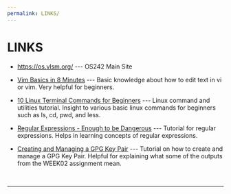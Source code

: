 ```yaml
---
permalink: LINKS/
---
```


# LINKS

* <https://os.vlsm.org/> --- OS242 Main Site

* [Vim Basics in 8 Minutes](https://youtu.be/ggSyF1SVFr4?si=J8_XKPxVu63ntte_) ---
Basic knowledge about how to edit text in vi or vim. Very helpful for beginners.

* [10 Linux Terminal Commands for Beginners](https://youtu.be/CpTfQ-q6MPU?si=LUBMoZo24tXMiqA-) ---
Linux command and utilities tutorial. Insight to various basic linux commands for beginners such as ls, cd, pwd, and less.

* [Regular Expressions - Enough to be Dangerous](https://youtu.be/bgBWp9EIlMM?si=QcAY-wy61YeqPRWM) ---
Tutorial for regular expressions. Helps in learning concepts of regular expressions.

* [Creating and Managing a GPG Key Pair](https://youtu.be/1vVIpIvboSg?si=1YwZmDy2T4MicRj6) ---
Tutorial on how to create and manage a GPG Key Pair. Helpful for explaining what some of the outputs from the WEEK02 assignment mean.

<br>
<hr>
